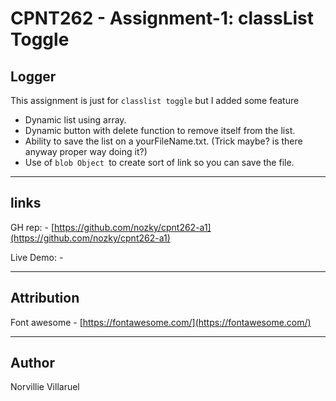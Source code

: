 # CPNT262 - Assignment-1: classList Toggle


## Logger 

This assignment is just for `classlist toggle` but I added some feature

- Dynamic list using array.
- Dynamic button with delete function to remove itself from the list.
- Ability to save the list on a yourFileName.txt. (Trick maybe? is there anyway proper way doing it?)
- Use of `blob Object `to create sort of link so you can save the file.


---
## links
GH rep: - [https://github.com/nozky/cpnt262-a1](https://github.com/nozky/cpnt262-a1)

Live Demo: - []()


---
## Attribution
Font awesome - [https://fontawesome.com/](https://fontawesome.com/)

---
## Author
Norvillie Villaruel